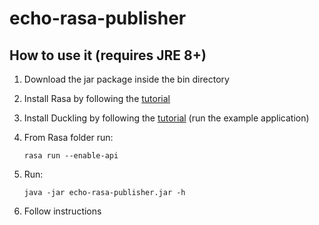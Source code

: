 # echo-rasa-publisher

## How to use it (requires JRE 8+)

 1. Download the jar package inside the bin directory
 2. Install Rasa by following the [tutorial](https://rasa.com/docs/rasa/user-guide/installation/)
 3. Install Duckling by following the [tutorial](https://github.com/facebook/duckling) (run the example application)
 4. From Rasa folder run:
 
		rasa run --enable-api
 
 5. Run:
	
		java -jar echo-rasa-publisher.jar -h

 6. Follow instructions